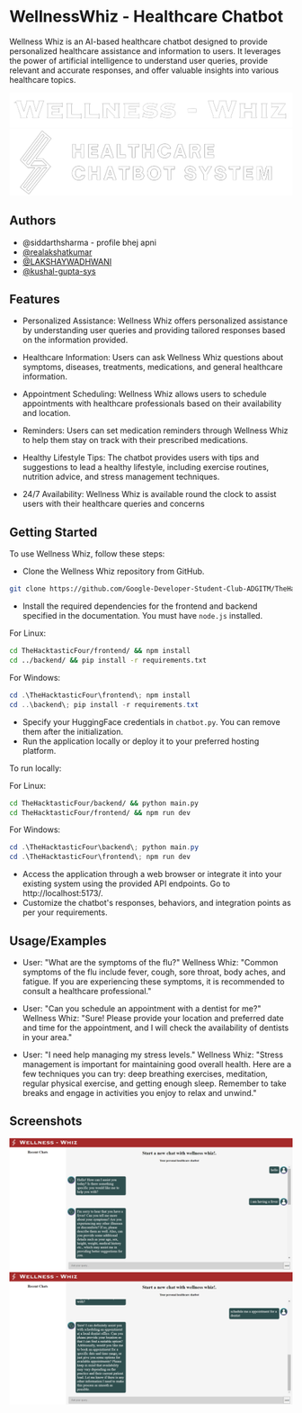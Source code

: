 
# WellnessWhiz - Healthcare Chatbot 

Wellness Whiz is an AI-based healthcare chatbot designed to provide personalized healthcare assistance and information to users. It leverages the power of artificial intelligence to understand user queries, provide relevant and accurate responses, and offer valuable insights into various healthcare topics.

![Logo](https://github.com/Google-Developer-Student-Club-ADGITM/TheHacktasticFour/blob/master/frontend/public/head.png)
![Logo](https://github.com/Google-Developer-Student-Club-ADGITM/TheHacktasticFour/blob/master/frontend/public/LOGO_HEAD.png)

## Authors

- @siddarthsharma - profile bhej apni
- [@realakshatkumar](https://www.github.com/realakshatkumar)
- [@LAKSHAYWADHWANI](https://www.github.com/LAKSHAYWADHWANI)
- [@kushal-gupta-sys](https://github.com/kushal-gupta-sys)



## Features

- Personalized Assistance: Wellness Whiz offers personalized assistance by understanding user queries and providing tailored responses based on the information provided.

- Healthcare Information: Users can ask Wellness Whiz questions about symptoms, diseases, treatments, medications, and general healthcare information.
- Appointment Scheduling: Wellness Whiz allows users to schedule appointments with healthcare professionals based on their availability and location.
- Reminders: Users can set medication reminders through Wellness Whiz to help them stay on track with their prescribed medications.
- Healthy Lifestyle Tips: The chatbot provides users with tips and suggestions to lead a healthy lifestyle, including exercise routines, nutrition advice, and stress management techniques.
- 24/7 Availability: Wellness Whiz is available round the clock to assist users with their healthcare queries and concerns

## Getting Started

To use Wellness Whiz, follow these steps:

- Clone the Wellness Whiz repository from GitHub.
```bash
git clone https://github.com/Google-Developer-Student-Club-ADGITM/TheHacktasticFour.git
```
- Install the required dependencies for the frontend and backend specified in the documentation. You must have `node.js` installed.

For Linux:
```bash
cd TheHacktasticFour/frontend/ && npm install
cd ../backend/ && pip install -r requirements.txt
```

For Windows:
```powershell
cd .\TheHacktasticFour\frontend\; npm install
cd ..\backend\; pip install -r requirements.txt
```
- Specify your HuggingFace credentials in `chatbot.py`. You can remove them after the initialization.
- Run the application locally or deploy it to your preferred hosting platform.

To run locally:

For Linux:
```bash
cd TheHacktasticFour/backend/ && python main.py
cd TheHacktasticFour/frontend/ && npm run dev
```
For Windows:
```ps1
cd .\TheHacktasticFour\backend\; python main.py
cd .\TheHacktasticFour\frontend\; npm run dev
```
- Access the application through a web browser or integrate it into your existing system using the provided API endpoints. Go to http://localhost:5173/.
- Customize the chatbot's responses, behaviors, and integration points as per your requirements.

## Usage/Examples

- User: "What are the symptoms of the flu?"
Wellness Whiz: "Common symptoms of the flu include fever, cough, sore throat, body aches, and fatigue. If you are experiencing these symptoms, it is recommended to consult a healthcare professional."

- User: "Can you schedule an appointment with a dentist for me?"
Wellness Whiz: "Sure! Please provide your location and preferred date and time for the appointment, and I will check the availability of dentists in your area."

- User: "I need help managing my stress levels."
Wellness Whiz: "Stress management is important for maintaining good overall health. Here are a few techniques you can try: deep breathing exercises, meditation, regular physical exercise, and getting enough sleep. Remember to take breaks and engage in activities you enjoy to relax and unwind."

## Screenshots

![App Screenshot](https://github.com/Google-Developer-Student-Club-ADGITM/TheHacktasticFour/blob/master/frontend/public/ss_1.png)
![App Screenshot](https://github.com/Google-Developer-Student-Club-ADGITM/TheHacktasticFour/blob/master/frontend/public/ss_2.png)
